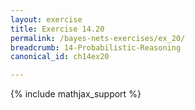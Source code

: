 ```yaml
---
layout: exercise
title: Exercise 14.20
permalink: /bayes-nets-exercises/ex_20/
breadcrumb: 14-Probabilistic-Reasoning
canonical_id: ch14ex20

---
```


{% include mathjax_support %}
